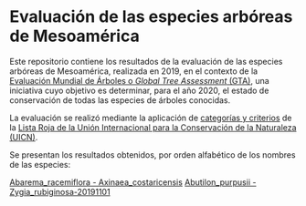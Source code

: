 # Evaluación de las especies arbóreas de Mesoamérica

Este repositorio contiene los resultados de la evaluación de las especies arbóreas de Mesoamérica, realizada en 2019, en el contexto de la [Evaluación Mundial de Árboles o _Global Tree Assessment_ (GTA)](https://globaltreeassessment.org/), una iniciativa cuyo objetivo es determinar, para el año 2020, el estado de conservación de todas las especies de árboles conocidas.

La evaluación se realizó mediante la aplicación de [categorías y criterios](https://www.iucn.org/es/content/categor%C3%ADas-y-criterios-de-la-lista-roja-de-la-uicn-versi%C3%B3n-31-segunda-edici%C3%B3n) de la [Lista Roja de la Unión Internacional para la Conservación de la Naturaleza (UICN)](https://www.iucnredlist.org/es/).

Se presentan los resultados obtenidos, por orden alfabético de los nombres de las especies:

[Abarema_racemiflora - Axinaea_costaricensis](https://evaluacion-arboles-mesoamerica.github.io/Abarema_racemiflora-Axinaea_costaricensis-evaluacion.html)
[Abutilon_purpusii - Zygia_rubiginosa-20191101](https://evaluacion-arboles-mesoamerica.github.io/Abutilon_purpusii-Zygia_rubiginosa-20191101-evaluacion.html)
